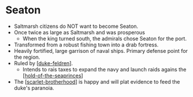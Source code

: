 # Seaton

- Saltmarsh citizens do NOT want to become Seaton.
- Once twice as large as Saltmarsh and was prosperous
  - When the king turned south, the admirals chose Seaton for the port.
- Transformed from a robust fishing town into a drab fortress.
- Heavily fortified, large garrison of naval ships. Primary defense point for the region.
- Ruled by [[duke-feldren]].
  - Intends to rais taxes to expand the navy and launch raids agains the [[hold-of-the-seaprinces]]
- The [[scarlet-brotherhood]] is happy and will plat evidence to feed the duke's paranoia.

[//begin]: # "Autogenerated link references for markdown compatibility"
[duke-feldren]: duke-feldren "Duke Feldren"
[hold-of-the-seaprinces]: hold-of-the-seaprinces "Hold of the Seaprinces"
[scarlet-brotherhood]: scarlet-brotherhood "Scarlet Brotherhood"
[//end]: # "Autogenerated link references"